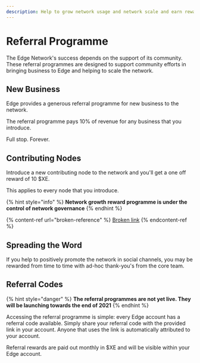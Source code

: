 ```yaml
---
description: Help to grow network usage and network scale and earn rewards.
---
```


# Referral Programme

The Edge Network's success depends on the support of its community. These referral programmes are designed to support community efforts in bringing business to Edge and helping to scale the network.

## New Business

Edge provides a generous referral programme for new business to the network.

The referral programme pays 10% of revenue for any business that you introduce.

Full stop. Forever.

## Contributing Nodes

Introduce a new contributing node to the network and you'll get a one off reward of 10 $XE.

This applies to every node that you introduce.

{% hint style="info" %}
**Network growth reward programme is under the control of network governance**
{% endhint %}

{% content-ref url="broken-reference" %}
[Broken link](broken-reference)
{% endcontent-ref %}

## Spreading the Word

If you help to positively promote the network in social channels, you may be rewarded from time to time with ad-hoc thank-you's from the core team.

## Referral Codes

{% hint style="danger" %}
**The referral programmes are not yet live. They will be launching towards the end of 2021**
{% endhint %}

Accessing the referral programme is simple: every Edge account has a referral code available. Simply share your referral code with the provided link in your account. Anyone that uses the link is automatically attributed to your account.

Referral rewards are paid out monthly in $XE and will be visible within your Edge account.
